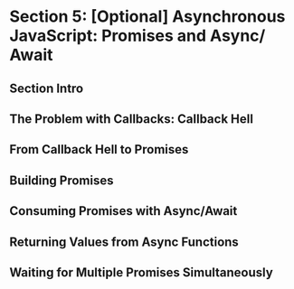 # Section 5: [Optional] Asynchronous JavaScript: Promises and Async/ Await

## Section Intro 

## The Problem with Callbacks: Callback Hell 

## From Callback Hell to Promises 

## Building Promises 

## Consuming Promises with Async/Await 

## Returning Values from Async Functions 

## Waiting for Multiple Promises Simultaneously 